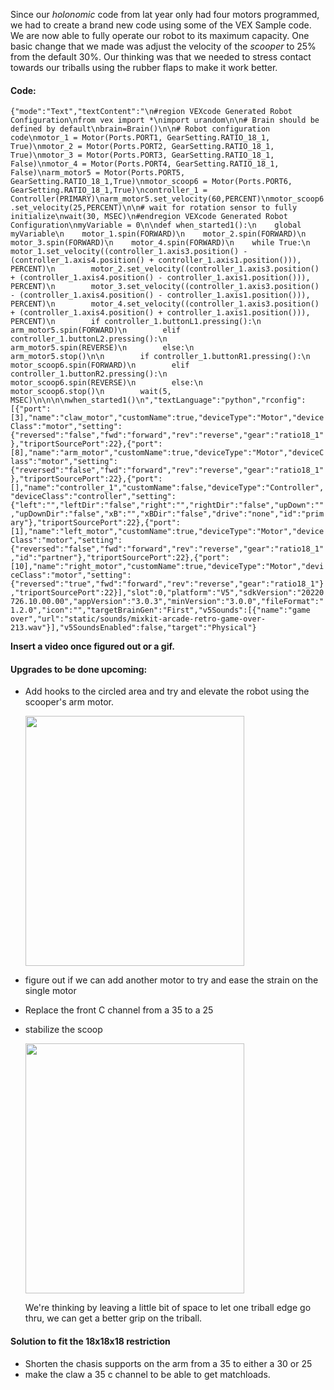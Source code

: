 ﻿Since our _holonomic_ code from lat year only had four motors programmed, we had to create a brand new code using some of the VEX Sample code. We are now able to fully operate our robot to its maximum capacity. One basic change that we made was adjust the velocity of the _scooper_ to 25% from the default 30%. Our thinking was that we needed to stress contact towards our triballs using the rubber flaps to make it work better.

#### Code:
```{"mode":"Text","textContent":"\n#region VEXcode Generated Robot Configuration\nfrom vex import *\nimport urandom\n\n# Brain should be defined by default\nbrain=Brain()\n\n# Robot configuration code\nmotor_1 = Motor(Ports.PORT1, GearSetting.RATIO_18_1, True)\nmotor_2 = Motor(Ports.PORT2, GearSetting.RATIO_18_1, True)\nmotor_3 = Motor(Ports.PORT3, GearSetting.RATIO_18_1, False)\nmotor_4 = Motor(Ports.PORT4, GearSetting.RATIO_18_1, False)\narm_motor5 = Motor(Ports.PORT5, GearSetting.RATIO_18_1,True)\nmotor_scoop6 = Motor(Ports.PORT6, GearSetting.RATIO_18_1,True)\ncontroller_1 = Controller(PRIMARY)\narm_motor5.set_velocity(60,PERCENT)\nmotor_scoop6.set_velocity(25,PERCENT)\n\n# wait for rotation sensor to fully initialize\nwait(30, MSEC)\n#endregion VEXcode Generated Robot Configuration\nmyVariable = 0\n\ndef when_started1():\n    global myVariable\n    motor_1.spin(FORWARD)\n    motor_2.spin(FORWARD)\n    motor_3.spin(FORWARD)\n    motor_4.spin(FORWARD)\n    while True:\n        motor_1.set_velocity((controller_1.axis3.position() - (controller_1.axis4.position() + controller_1.axis1.position())), PERCENT)\n        motor_2.set_velocity((controller_1.axis3.position() + (controller_1.axis4.position() - controller_1.axis1.position())), PERCENT)\n        motor_3.set_velocity((controller_1.axis3.position() - (controller_1.axis4.position() - controller_1.axis1.position())), PERCENT)\n        motor_4.set_velocity((controller_1.axis3.position() + (controller_1.axis4.position() + controller_1.axis1.position())), PERCENT)\n        if controller_1.buttonL1.pressing():\n            arm_motor5.spin(FORWARD)\n        elif controller_1.buttonL2.pressing():\n            arm_motor5.spin(REVERSE)\n        else:\n            arm_motor5.stop()\n\n        if controller_1.buttonR1.pressing():\n            motor_scoop6.spin(FORWARD)\n        elif controller_1.buttonR2.pressing():\n            motor_scoop6.spin(REVERSE)\n        else:\n            motor_scoop6.stop()\n        wait(5, MSEC)\n\n\n\nwhen_started1()\n","textLanguage":"python","rconfig":[{"port":[3],"name":"claw_motor","customName":true,"deviceType":"Motor","deviceClass":"motor","setting":{"reversed":"false","fwd":"forward","rev":"reverse","gear":"ratio18_1"},"triportSourcePort":22},{"port":[8],"name":"arm_motor","customName":true,"deviceType":"Motor","deviceClass":"motor","setting":{"reversed":"false","fwd":"forward","rev":"reverse","gear":"ratio18_1"},"triportSourcePort":22},{"port":[],"name":"controller_1","customName":false,"deviceType":"Controller","deviceClass":"controller","setting":{"left":"","leftDir":"false","right":"","rightDir":"false","upDown":"","upDownDir":"false","xB":"","xBDir":"false","drive":"none","id":"primary"},"triportSourcePort":22},{"port":[1],"name":"left_motor","customName":true,"deviceType":"Motor","deviceClass":"motor","setting":{"reversed":"false","fwd":"forward","rev":"reverse","gear":"ratio18_1","id":"partner"},"triportSourcePort":22},{"port":[10],"name":"right_motor","customName":true,"deviceType":"Motor","deviceClass":"motor","setting":{"reversed":"true","fwd":"forward","rev":"reverse","gear":"ratio18_1"},"triportSourcePort":22}],"slot":0,"platform":"V5","sdkVersion":"20220726.10.00.00","appVersion":"3.0.3","minVersion":"3.0.0","fileFormat":"1.2.0","icon":"","targetBrainGen":"First","v5Sounds":[{"name":"game over","url":"static/sounds/mixkit-arcade-retro-game-over-213.wav"}],"v5SoundsEnabled":false,"target":"Physical"}```


**Insert a video once figured out or a gif.**
#### Upgrades to be done upcoming:
* Add hooks to the circled area and try and elevate the robot using the scooper's arm motor.


   <img src="media/hookidea.jpeg" width="350" height="400">
* figure out if we can add another motor to try and ease the strain on the single motor 
* Replace the front C channel from a 35 to a 25
* stabilize the scoop

  <img src="media/ideaforstability.jpeg" width="350" height="400">
  
  We're thinking by leaving a little bit of space to let one triball edge go thru, we can get a better grip on the triball.
#### Solution to fit the 18x18x18 restriction
* Shorten the chasis supports on the arm from a 35 to either a 30 or 25
* make the claw a 35 c channel to be able to get matchloads. 



